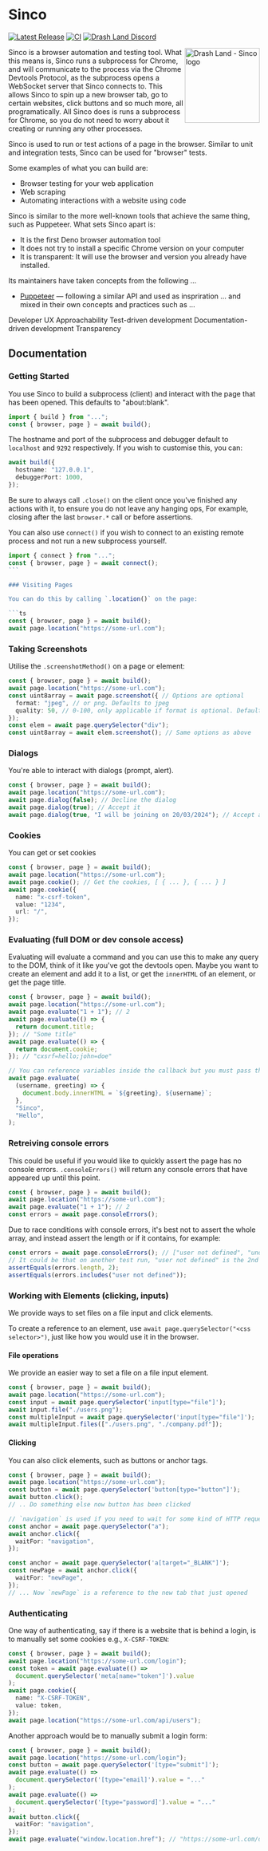 # Sinco

[![Latest Release](https://img.shields.io/github/release/drashland/sinco.svg?color=bright_green&label=latest)](https://github.com/drashland/sinco/releases/latest)
[![CI](https://img.shields.io/github/actions/workflow/status/drashland/sinco/master.yml?branch=main&label=branch:main)](https://github.com/drashland/sinco/actions/workflows/master.yml?query=branch%3Amain)
[![Drash Land Discord](https://img.shields.io/badge/discord-join-blue?logo=discord)](https://discord.gg/RFsCSaHRWK)

<img align="right" src="./logo.svg" alt="Drash Land - Sinco logo" height="150" style="max-height: 150px">

Sinco is a browser automation and testing tool. What this means is, Sinco runs a
subprocess for Chrome, and will communicate to the process via the Chrome
Devtools Protocol, as the subprocess opens a WebSocket server that Sinco
connects to. This allows Sinco to spin up a new browser tab, go to certain
websites, click buttons and so much more, all programatically. All Sinco does is
runs a subprocess for Chrome, so you do not need to worry about it creating or
running any other processes.

Sinco is used to run or test actions of a page in the browser. Similar to unit
and integration tests, Sinco can be used for "browser" tests.

Some examples of what you can build are:

- Browser testing for your web application
- Web scraping
- Automating interactions with a website using code

Sinco is similar to the more well-known tools that achieve the same thing, such
as Puppeteer. What sets Sinco apart is:

- It is the first Deno browser automation tool
- It does not try to install a specific Chrome version on your computer
- It is transparent: It will use the browser and version you already have
  installed.

Its maintainers have taken concepts from the following ...

- [Puppeteer](https://pptr.dev/) — following a similar API and used as
  inspriration ... and mixed in their own concepts and practices such as ...

Developer UX Approachability Test-driven development Documentation-driven
development Transparency

## Documentation

### Getting Started

You use Sinco to build a subprocess (client) and interact with the page that has
been opened. This defaults to "about:blank".

```ts
import { build } from "...";
const { browser, page } = await build();
```

The hostname and port of the subprocess and debugger default to `localhost` and
`9292` respectively. If you wish to customise this, you can:

```ts
await build({
  hostname: "127.0.0.1",
  debuggerPort: 1000,
});
```

Be sure to always call `.close()` on the client once you've finished any actions
with it, to ensure you do not leave any hanging ops, For example, closing after
the last `browser.*` call or before assertions.

You can also use `connect()` if you wish to connect to an existing remote
process and not run a new subprocess yourself.

````ts
import { connect } from "...";
const { browser, page } = await connect();
```

### Visiting Pages

You can do this by calling `.location()` on the page:

```ts
const { browser, page } = await build();
await page.location("https://some-url.com");
````

### Taking Screenshots

Utilise the `.screenshotMethod()` on a page or element:

```ts
const { browser, page } = await build();
await page.location("https://some-url.com");
const uint8array = await page.screenshot({ // Options are optional
  format: "jpeg", // or png. Defaults to jpeg
  quality: 50, // 0-100, only applicable if format is optional. Defaults to 80
});
const elem = await page.querySelector("div");
const uint8array = await elem.screenshot(); // Same options as above
```

### Dialogs

You're able to interact with dialogs (prompt, alert).

```ts
const { browser, page } = await build();
await page.location("https://some-url.com");
await page.dialog(false); // Decline the dialog
await page.dialog(true); // Accept it
await page.dialog(true, "I will be joining on 20/03/2024"); // Accept and provide prompt text
```

### Cookies

You can get or set cookies

```ts
const { browser, page } = await build();
await page.location("https://some-url.com");
await page.cookie(); // Get the cookies, [ { ... }, { ... } ]
await page.cookie({
  name: "x-csrf-token",
  value: "1234",
  url: "/",
});
```

### Evaluating (full DOM or dev console access)

Evaluating will evaluate a command and you can use this to make any query to the
DOM, think of it like you've got the devtools open. Maybe you want to create an
element and add it to a list, or get the `innerHTML` of an element, or get the
page title.

```ts
const { browser, page } = await build();
await page.location("https://some-url.com");
await page.evaluate("1 + 1"); // 2
await page.evaluate(() => {
  return document.title;
}); // "Some title"
await page.evaluate(() => {
  return document.cookie;
}); // "cxsrf=hello;john=doe"

// You can reference variables inside the callback but you must pass them as parameters, and you can pass as many as you like. See how im using `username` and `greeting` in the callback, so I can pass these in as parameters to `.evaluate()` and also access them from the callback.
await page.evaluate(
  (username, greeting) => {
    document.body.innerHTML = `${greeting}, ${username}`;
  },
  "Sinco",
  "Hello",
);
```

### Retreiving console errors

This could be useful if you would like to quickly assert the page has no console
errors. `.consoleErrors()` will return any console errors that have appeared up
until this point.

```ts
const { browser, page } = await build();
await page.location("https://some-url.com");
await page.evaluate("1 + 1"); // 2
const errors = await page.consoleErrors();
```

Due to race conditions with console errors, it's best not to assert the whole
array, and instead assert the length or if it contains, for example:

```ts
const errors = await page.consoleErrors(); // ["user not defined", "undefined property company"];
// It could be that on another test run, "user not defined" is the 2nd item in the array, so instead do the below.
assertEquals(errors.length, 2);
assertEquals(errors.includes("user not defined"));
```

### Working with Elements (clicking, inputs)

We provide ways to set files on a file input and click elements.

To create a reference to an element, use
`await page.querySelector("<css selector>")`, just like how you would use it in
the browser.

#### File operations

We provide an easier way to set a file on a file input element.

```ts
const { browser, page } = await build();
await page.location("https://some-url.com");
const input = await page.querySelector('input[type="file"]');
await input.file("./users.png");
const multipleInput = await page.querySelector('input[type="file"]');
await multipleInput.files(["./users.png", "./company.pdf"]);
```

#### Clicking

You can also click elements, such as buttons or anchor tags.

```ts
const { browser, page } = await build();
await page.location("https://some-url.com");
const button = await page.querySelector('button[type="button"]');
await button.click();
// .. Do something else now button has been clicked

// `navigation` is used if you need to wait for some kind of HTTP request, such as going to a different URL, or clicking a button that makes an API request
const anchor = await page.querySelector("a");
await anchor.click({
  waitFor: "navigation",
});

const anchor = await page.querySelector('a[target="_BLANK"]');
const newPage = await anchor.click({
  waitFor: "newPage",
});
// ... Now `newPage` is a reference to the new tab that just opened
```

### Authenticating

One way of authenticating, say if there is a website that is behind a login, is
to manually set some cookies e.g., `X-CSRF-TOKEN`:

```ts
const { browser, page } = await build();
await page.location("https://some-url.com/login");
const token = await page.evaluate(() =>
  document.querySelector('meta[name="token"]').value
);
await page.cookie({
  name: "X-CSRF-TOKEN",
  value: token,
});
await page.location("https://some-url.com/api/users");
```

Another approach would be to manually submit a login form:

```ts
const { browser, page } = await build();
await page.location("https://some-url.com/login");
const button = await page.querySelector('[type="submit"]');
await page.evaluate(() =>
  document.querySelector('[type="email]').value = "..."
);
await page.evaluate(() =>
  document.querySelector('[type="password]').value = "..."
);
await button.click({
  waitFor: "navigation",
});
await page.evaluate("window.location.href"); // "https://some-url.com/dashboard"
```
